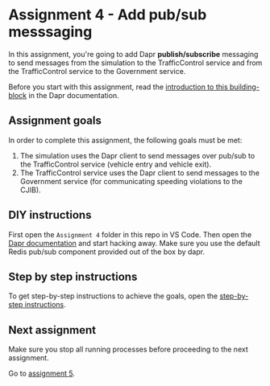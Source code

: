 # Assignment 4 - Add pub/sub messsaging

In this assignment, you're going to add Dapr **publish/subscribe** messaging to send messages from the simulation to the TrafficControl service and from the TrafficControl service to the Government service.

Before you start with this assignment, read the [introduction to this building-block](https://github.com/dapr/docs/blob/master/concepts/publish-subscribe-messaging/README.md) in the Dapr documentation.

## Assignment goals

In order to complete this assignment, the following goals must be met:

1. The simulation uses the Dapr client to send messages over pub/sub to the TrafficControl service (vehicle entry and vehicle exit).
2. The TrafficControl service uses the Dapr client to send messages to the Government service (for communicating speeding violations to the CJIB).

## DIY instructions

First open the `Assignment 4` folder in this repo in VS Code. Then open the [Dapr documentation](https://github.com/dapr/docs) and start hacking away. Make sure you use the default Redis pub/sub component provided out of the box by dapr.

## Step by step instructions

To get step-by-step instructions to achieve the goals, open the [step-by-step instructions](step-by-step.md).

## Next assignment

Make sure you stop all running processes before proceeding to the next assignment.

Go to [assignment 5](../Assignment05/README.md).
